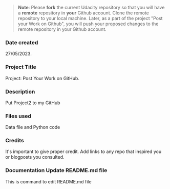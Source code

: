 >**Note**: Please **fork** the current Udacity repository so that you will have a **remote** repository in **your** Github account. Clone the remote repository to your local machine. Later, as a part of the project "Post your Work on Github", you will push your proposed changes to the remote repository in your Github account.

### Date created
27/05/2023.

### Project Title
Project: Post Your Work on GitHub.

### Description
Put Project2 to my GitHub

### Files used
Data file and Python code

### Credits
It's important to give proper credit. Add links to any repo that inspired you or blogposts you consulted.

### Documentation Update README.md file
This is command to edit README.md file 

